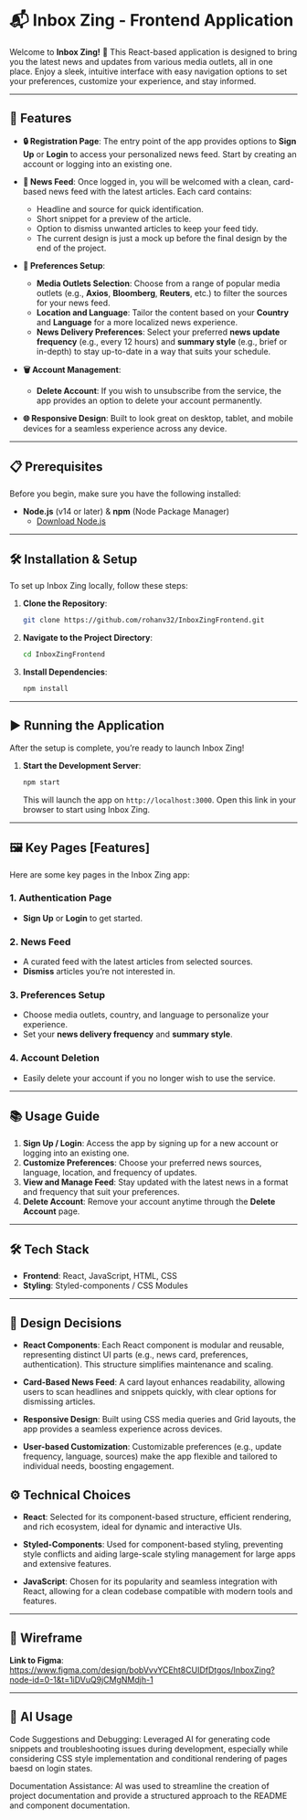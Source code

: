 # 📬 Inbox Zing - Frontend Application

Welcome to **Inbox Zing!** 🎉 This React-based application is designed to bring you the latest news and updates from various media outlets, all in one place. Enjoy a sleek, intuitive interface with easy navigation options to set your preferences, customize your experience, and stay informed.

---

## 🚀 Features

- **🔒 Registration Page**: The entry point of the app provides options to **Sign Up** or **Login** to access your personalized news feed. Start by creating an account or logging into an existing one.

- **📰 News Feed**: Once logged in, you will be welcomed with a clean, card-based news feed with the latest articles. Each card contains:
  - Headline and source for quick identification.
  - Short snippet for a preview of the article.
  - Option to dismiss unwanted articles to keep your feed tidy.
  - The current design is just a mock up before the final design by the end of the project.

- **🔄 Preferences Setup**:
  - **Media Outlets Selection**: Choose from a range of popular media outlets (e.g., **Axios**, **Bloomberg**, **Reuters**, etc.) to filter the sources for your news feed.
  - **Location and Language**: Tailor the content based on your **Country** and **Language** for a more localized news experience.
  - **News Delivery Preferences**: Select your preferred **news update frequency** (e.g., every 12 hours) and **summary style** (e.g., brief or in-depth) to stay up-to-date in a way that suits your schedule.

- **🗑️ Account Management**:
  - **Delete Account**: If you wish to unsubscribe from the service, the app provides an option to delete your account permanently.

- **🌐 Responsive Design**: Built to look great on desktop, tablet, and mobile devices for a seamless experience across any device.

---

## 📋 Prerequisites

Before you begin, make sure you have the following installed:

- **Node.js** (v14 or later) & **npm** (Node Package Manager)
  - [Download Node.js](https://nodejs.org/)

---

## 🛠️ Installation & Setup

To set up Inbox Zing locally, follow these steps:

1. **Clone the Repository**:
   ```bash
   git clone https://github.com/rohanv32/InboxZingFrontend.git

2. **Navigate to the Project Directory**:
   ```bash
   cd InboxZingFrontend

3. **Install Dependencies**:
   ```bash
   npm install
   
---

## ▶️ Running the Application

After the setup is complete, you’re ready to launch Inbox Zing!

1. **Start the Development Server**:
   ```bash
   npm start
   ```
   This will launch the app on `http://localhost:3000`. Open this link in your browser to start using Inbox Zing.

---

## 🖼 Key Pages [Features]

Here are some key pages in the Inbox Zing app:

### 1. Authentication Page
- **Sign Up** or **Login** to get started.

### 2. News Feed
- A curated feed with the latest articles from selected sources.
- **Dismiss** articles you’re not interested in.

### 3. Preferences Setup
- Choose media outlets, country, and language to personalize your experience.
- Set your **news delivery frequency** and **summary style**.

### 4. Account Deletion
- Easily delete your account if you no longer wish to use the service.

---

## 📚 Usage Guide

1. **Sign Up / Login**: Access the app by signing up for a new account or logging into an existing one.
2. **Customize Preferences**: Choose your preferred news sources, language, location, and frequency of updates.
3. **View and Manage Feed**: Stay updated with the latest news in a format and frequency that suit your preferences.
4. **Delete Account**: Remove your account anytime through the **Delete Account** page.

---

## 🛠️ Tech Stack

- **Frontend**: React, JavaScript, HTML, CSS
- **Styling**: Styled-components / CSS Modules

---
## 📝 Design Decisions

- **React Components**: Each React component is modular and reusable, representing distinct UI parts (e.g., news card, preferences, authentication). This structure simplifies maintenance and scaling.
  
- **Card-Based News Feed**: A card layout enhances readability, allowing users to scan headlines and snippets quickly, with clear options for dismissing articles.

- **Responsive Design**: Built using CSS media queries and Grid layouts, the app provides a seamless experience across devices.

- **User-based Customization**: Customizable preferences (e.g., update frequency, language, sources) make the app flexible and tailored to individual needs, boosting engagement.

## ⚙️ Technical Choices 

- **React**: Selected for its component-based structure, efficient rendering, and rich ecosystem, ideal for dynamic and interactive UIs.
  
- **Styled-Components**: Used for component-based styling, preventing style conflicts and aiding large-scale styling management for large apps and extensive features.

- **JavaScript**: Chosen for its popularity and seamless integration with React, allowing for a clean codebase compatible with modern tools and features.
  
---

## 🥳 Wireframe
**Link to Figma**: https://www.figma.com/design/bobVvvYCEht8CUIDfDtgos/InboxZing?node-id=0-1&t=1iDVuQ9jCMgNMdjh-1

---

## 🤖 AI Usage

Code Suggestions and Debugging: Leveraged AI for generating code snippets and troubleshooting issues during development, especially while considering CSS style implementation and conditional rendering of pages baesd on login states.

Documentation Assistance: AI was used to streamline the creation of project documentation and provide a structured approach to the README and component documentation.



```
